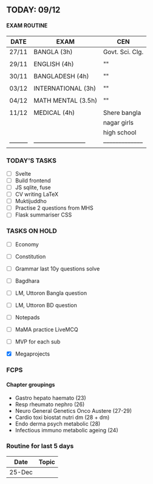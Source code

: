 ## TODAY: 09/12
#### EXAM ROUTINE
|DATE|EXAM|CEN|
|---|---|---|
|27/11|BANGLA (3h)|Govt. Sci. Clg.|
||||
|29/11|ENGLISH (4h)|""|
||||
|30/11| BANGLADESH (4h)|""|
||||
|03/12| INTERNATIONAL (3h)|""|
||||
|04/12| MATH MENTAL (3.5h)|""|
||||
|11/12| MEDICAL (4h)|Shere bangla |
|||nagar girls |
|||high school|
|––––––|–––––––––––––––––|–––––––––––––|


### TODAY'S TASKS
- [ ] Svelte
- [ ] Build frontend
- [ ] JS sqlite, fuse
- [ ] CV writing LaTeX
- [ ] Muktijuddho
- [ ] Practise 2 questions from MHS
- [ ] Flask summariser CSS

### TASKS ON HOLD
- [ ] Economy
- [ ] Constitution
- [ ] Grammar last 10y questions solve
- [ ] Bagdhara
- [ ] LM, Uttoron Bangla question
- [ ] LM, Uttoron BD question
- [ ] Notepads
- [ ] MaMA practice LiveMCQ
- [ ] MVP for each sub
- [x] Megaprojects


### FCPS
#### Chapter groupings
- Gastro hepato haemato (23)
- Resp rheumato nephro (26)
- Neuro General Genetics Onco Austere (27-29)
- Cardio toxi biostat nutri dm (28 + dm)
- Endo derma psych metabolic (28)
- Infectious immuno metabolic ageing (24)
### Routine for last 5 days
|Date|Topic|
|---|---|
|25-Dec|
